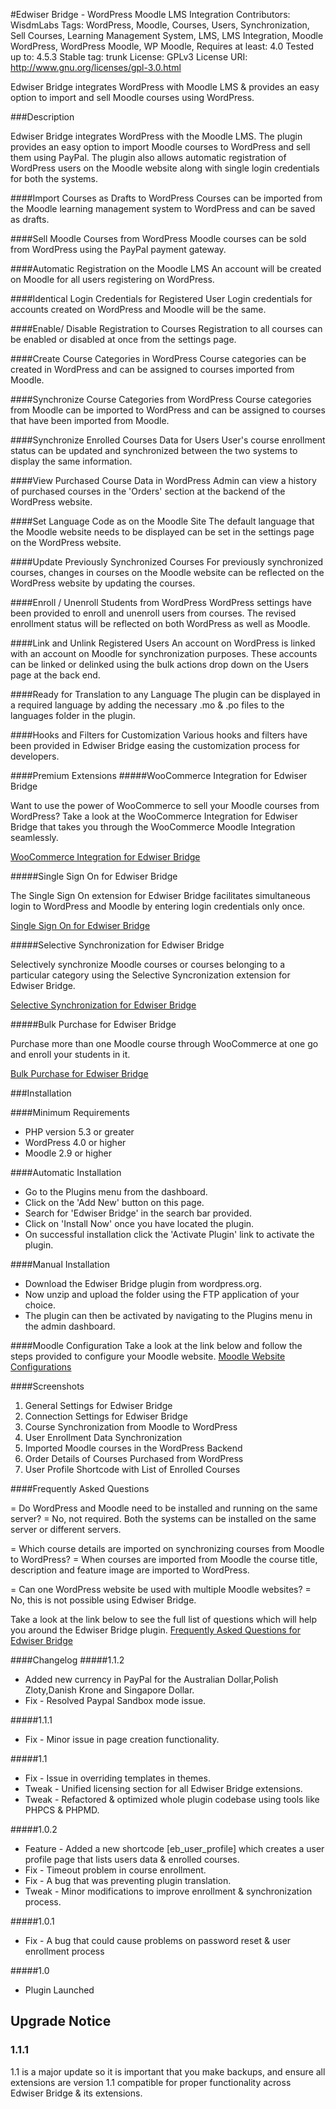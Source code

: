 #Edwiser Bridge - WordPress Moodle LMS Integration 
Contributors: WisdmLabs
Tags: WordPress, Moodle, Courses, Users, Synchronization, Sell Courses, Learning Management System, LMS, LMS Integration, Moodle WordPress, WordPress Moodle, WP Moodle,
Requires at least: 4.0
Tested up to: 4.5.3
Stable tag: trunk
License: GPLv3
License URI: http://www.gnu.org/licenses/gpl-3.0.html


Edwiser Bridge integrates WordPress with Moodle LMS & provides an easy option to import and sell Moodle courses using WordPress.

 ###Description 

Edwiser Bridge integrates WordPress with the Moodle LMS. The plugin provides an easy option to import Moodle courses to WordPress and sell them using PayPal. The plugin also allows automatic registration of WordPress users on the Moodle website along with single login credentials for both the systems.

 ####Import Courses as Drafts to WordPress 
Courses can be imported from the Moodle learning management system to WordPress and can be saved as drafts.

 ####Sell Moodle Courses from WordPress
Moodle courses can be sold from WordPress using the PayPal payment gateway.

 ####Automatic Registration on the Moodle LMS 
An account will be created on Moodle for all users registering on WordPress. 

 ####Identical Login Credentials for Registered User 
Login credentials for accounts created on WordPress and Moodle will be the same. 

 ####Enable/ Disable Registration to Courses 
Registration to all courses can be enabled or disabled at once from the settings page. 

 ####Create Course Categories in WordPress 
Course categories can be created in WordPress and can be assigned to courses imported from Moodle.

 ####Synchronize Course Categories from WordPress 
Course categories from Moodle can be imported to WordPress and can be assigned to courses that have been imported from Moodle.

 ####Synchronize Enrolled Courses Data for Users 
User's course enrollment status can be updated and synchronized between the two systems to display the same information. 

 ####View Purchased Course Data in WordPress 
Admin can view a history of purchased courses in the 'Orders' section at the backend of the WordPress website. 

 ####Set Language Code as on the Moodle Site 
The default language that the Moodle website needs to be displayed can be set in the settings page on the WordPress website.

 ####Update Previously Synchronized Courses 
For previously synchronized courses, changes in courses on the Moodle website can be reflected on the WordPress website by updating the courses. 

 ####Enroll / Unenroll Students from WordPress 
WordPress settings have been provided to enroll and unenroll users from courses. The revised enrollment status will be reflected on both WordPress as well as Moodle. 

 ####Link and Unlink Registered Users 
An account on WordPress is linked with an account on Moodle for synchronization purposes. These accounts can be linked or delinked using the bulk actions drop down on the Users page at the back end. 

 ####Ready for Translation to any Language 
The plugin can be displayed in a required language by adding the necessary .mo & .po files to the languages folder in the plugin. 

 ####Hooks and Filters for Customization 
Various hooks and filters have been provided in Edwiser Bridge easing the customization process for developers.

 ####Premium Extensions 
 #####WooCommerce Integration for Edwiser Bridge

Want to use the power of WooCommerce to sell your Moodle courses from WordPress? Take a look at the WooCommerce Integration for Edwiser Bridge that takes you through the WooCommerce Moodle Integration seamlessly.

<a href = "https://edwiser.org/bridge/extensions/woocommerce-integration/">WooCommerce Integration for Edwiser Bridge</a>

#####Single Sign On for Edwiser Bridge

The Single Sign On extension for Edwiser Bridge facilitates simultaneous login to WordPress and Moodle by entering login credentials only once.

<a href = "https://edwiser.org/bridge/extensions/single-sign-on/">Single Sign On for Edwiser Bridge</a>

#####Selective Synchronization for Edwiser Bridge

Selectively synchronize Moodle courses or courses belonging to a particular category using the Selective Syncronization extension for Edwiser Bridge.

<a href = "https://edwiser.org/bridge/extensions/selective-synchronization/">Selective Synchronization for Edwiser Bridge</a>

#####Bulk Purchase for Edwiser Bridge

Purchase more than one Moodle course through WooCommerce at one go and enroll your students in it.

<a href = "https://edwiser.org/bridge/extensions/bulk-purchase/">Bulk Purchase for Edwiser Bridge</a>


 ###Installation 

 ####Minimum Requirements 
* PHP version 5.3 or greater
* WordPress 4.0 or higher
* Moodle 2.9 or higher

 ####Automatic Installation 
* Go to the Plugins menu from the dashboard. 
* Click on the 'Add New' button on this page.
* Search for 'Edwiser Bridge' in the search bar provided. 
* Click on 'Install Now' once you have located the plugin.
* On successful installation click the 'Activate Plugin' link to activate the plugin. 

 ####Manual Installation 
* Download the Edwiser Bridge plugin from wordpress.org. 
* Now unzip and upload the folder using the FTP application of your choice.
* The plugin can then be activated by navigating to the Plugins menu in the admin dashboard. 

 ####Moodle Configuration 
Take a look at the link below and follow the steps provided to configure your Moodle website. 
<a href = "https://edwiser.org/bridge/documentation/#tab-b540a7a7-e59f-3">Moodle Website Configurations</a>


 ####Screenshots 
1. General Settings for Edwiser Bridge
2. Connection Settings for Edwiser Bridge
3. Course Synchronization from Moodle to WordPress
4. User Enrollment Data Synchronization
5. Imported Moodle courses in the WordPress Backend 
6. Order Details of Courses Purchased from WordPress
7. User Profile Shortcode with List of Enrolled Courses


 ####Frequently Asked Questions 

 = Do WordPress and Moodle need to be installed and running on the same server? = 
No, not required. Both the systems can be installed on the same server or different servers.

 = Which course details are imported on synchronizing courses from Moodle to WordPress? = 
When courses are imported from Moodle the course title, description and feature image are imported to WordPress.

 = Can one WordPress website be used with multiple Moodle websites? = 
No, this is not possible using Edwiser Bridge.

Take a look at the link below to see the full list of questions which will help you around the Edwiser Bridge plugin. 
<a href = "https://edwiser.org/bridge/faqs/">Frequently Asked Questions for Edwiser Bridge</a>

 ####Changelog 
 #####1.1.2
* Added new currency in PayPal for the Australian Dollar,Polish Zloty,Danish Krone and Singapore Dollar.
* Fix - Resolved Paypal Sandbox mode issue.

 #####1.1.1 
* Fix - Minor issue in page creation functionality.

 #####1.1 
* Fix - Issue in overriding templates in themes.
* Tweak - Unified licensing section for all Edwiser Bridge extensions.
* Tweak - Refactored & optimized whole plugin codebase using tools like PHPCS & PHPMD.

 #####1.0.2 
* Feature - Added a new shortcode [eb_user_profile] which creates a user profile page that lists users data & enrolled courses.
* Fix - Timeout problem in course enrollment.
* Fix - A bug that was preventing plugin translation.
* Tweak - Minor modifications to improve enrollment & synchronization process.

 #####1.0.1 
* Fix - A bug that could cause problems on password reset & user enrollment process

 #####1.0 
* Plugin Launched

## Upgrade Notice ##

### 1.1.1 ###
1.1 is a major update so it is important that you make backups, and ensure all extensions are version 1.1 compatible for proper functionality across Edwiser Bridge & its extensions.
